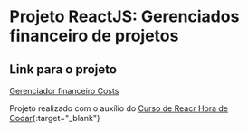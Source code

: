 # Projeto ReactJS: Gerenciados financeiro de projetos


## Link para o projeto

<!-- [Gerenciador financiero Costs](https://react-projeto-gerenciador-financeiro.vercel.app/){:target="_blank"} -->
<a href="https://react-projeto-gerenciador-financeiro.vercel.app/" target="_blank">Gerenciador financeiro Costs</a>


Projeto realizado com o auxílio do [Curso de Reacr Hora de Codar](https://www.youtube.com/playlist?list=PLnDvRpP8BneyVA0SZ2okm-QBojomniQVO){:target="_blank"}
